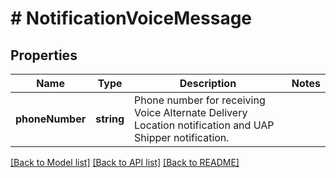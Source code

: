 # # NotificationVoiceMessage

## Properties

Name | Type | Description | Notes
------------ | ------------- | ------------- | -------------
**phoneNumber** | **string** | Phone number for receiving Voice Alternate Delivery Location notification and UAP Shipper notification. |

[[Back to Model list]](../../README.md#models) [[Back to API list]](../../README.md#endpoints) [[Back to README]](../../README.md)
